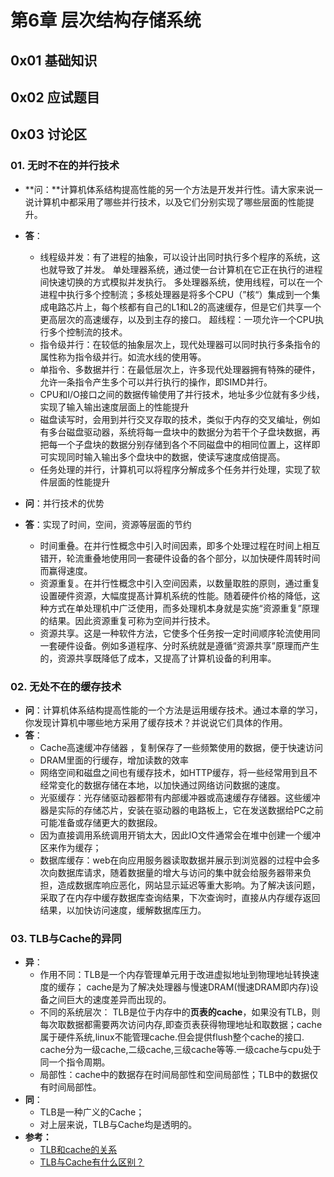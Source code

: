 # 第6章 层次结构存储系统

## 0x01 基础知识

## 0x02 应试题目

## 0x03 讨论区

### 01. 无时不在的并行技术

* **问：**计算机体系结构提高性能的另一个方法是开发并行性。请大家来说一说计算机中都采用了哪些并行技术，以及它们分别实现了哪些层面的性能提升。
* **答**：

  * 线程级并发：有了进程的抽象，可以设计出同时执行多个程序的系统，这也就导致了并发。 单处理器系统，通过使一台计算机在它正在执行的进程间快速切换的方式模拟并发执行。 多处理器系统，使用线程，可以在一个进程中执行多个控制流；多核处理器是将多个CPU（”核“）集成到一个集成电路芯片上，每个核都有自己的L1和L2的高速缓存，但是它们共享一个更高层次的高速缓存，以及到主存的接口。 超线程：一项允许一个CPU执行多个控制流的技术。
  * 指令级并行：在较低的抽象层次上，现代处理器可以同时执行多条指令的属性称为指令级并行。如流水线的使用等。
  * 单指令、多数据并行：在最低层次上，许多现代处理器拥有特殊的硬件，允许一条指令产生多个可以并行执行的操作，即SIMD并行。
  * CPU和I/O接口之间的数据传输使用了并行技术，地址多少位就有多少线，实现了输入输出速度层面上的性能提升
  * 磁盘读写时，会用到并行交叉存取的技术，类似于内存的交叉编址，例如有多台磁盘驱动器，系统将每一盘块中的数据分为若干个子盘块数据，再把每一个子盘块的数据分别存储到各个不同磁盘中的相同位置上，这样即可实现同时输入输出多个盘块中的数据，使读写速度成倍提高。
  * 任务处理的并行，计算机可以将程序分解成多个任务并行处理，实现了软件层面的性能提升

* **问**：并行技术的优势
* **答**：实现了时间，空间，资源等层面的节约
  * 时间重叠。在并行性概念中引入时间因素，即多个处理过程在时间上相互错开，轮流重叠地使用同一套硬件设备的各个部分，以加快硬件周转时间而赢得速度。
  * 资源重复。在并行性概念中引入空间因素，以数量取胜的原则，通过重复设置硬件资源，大幅度提髙计算机系统的性能。随着硬件价格的降低，这种方式在单处理机中广泛使用，而多处理机本身就是实施“资源重复”原理的结果。因此资源重复可称为空间并行技术。
  * 资源共享。这是一种软件方法，它使多个任务按一定时间顺序轮流使用同一套硬件设备。例如多道程序、分时系统就是遵循“资源共享”原理而产生的，资源共享既降低了成本，又提高了计算机设备的利用率。

### 02. 无处不在的缓存技术

* **问**：计算机体系结构提高性能的一个方法是运用缓存技术。通过本章的学习，你发现计算机中哪些地方采用了缓存技术？并说说它们具体的作用。
* **答**：
  * Cache高速缓冲存储器 ，复制保存了一些频繁使用的数据，便于快速访问
  * DRAM里面的行缓存，增加读数的效率
  * 网络空间和磁盘之间也有缓存技术，如HTTP缓存，将一些经常用到且不经常变化的数据存储在本地，以加快通过网络访问数据的速度。
  * 光驱缓存：光存储驱动器都带有内部缓冲器或高速缓存存储器。这些缓冲器是实际的存储芯片，安装在驱动器的电路板上，它在发送数据给PC之前可能准备或存储更大的数据段。
  * 因为直接调用系统调用开销太大，因此IO文件通常会在堆中创建一个缓冲区来作为缓存；
  * 数据库缓存：web在向应用服务器读取数据并展示到浏览器的过程中会多次向数据库请求，随着数据量的增大与访问的集中就会给服务器带来负担，造成数据库响应恶化，网站显示延迟等重大影响。为了解决该问题，采取了在内存中缓存数据库查询结果，下次查询时，直接从内存缓存返回结果，以加快访问速度，缓解数据库压力。

### 03. TLB与Cache的异同

* **异**：
  * 作用不同：TLB是一个内存管理单元用于改进虚拟地址到物理地址转换速度的缓存； cache是为了解决处理器与慢速DRAM\(慢速DRAM即内存\)设备之间巨大的速度差异而出现的。
  * 不同的系统层次： TLB是位于内存中的**页表的cache**，如果没有TLB，则每次取数据都需要两次访问内存,即查页表获得物理地址和取数据；cache属于硬件系统,linux不能管理cache.但会提供flush整个cache的接口. cache分为一级cache,二级cache,三级cache等等.一级cache与cpu处于同一个指令周期。
  * 局部性：cache中的数据存在时间局部性和空间局部性；TLB中的数据仅有时间局部性。
* **同**：　
  * TLB是一种广义的Cache；
  * 对上层来说，TLB与Cache均是透明的。
* **参考：**
  * [TLB和cache的关系](https://blog.csdn.net/u014609236/article/details/39472115?ops_request_misc=%257B%2522request%255Fid%2522%253A%2522159136625019725219950257%2522%252C%2522scm%2522%253A%252220140713.130102334..%2522%257D&request_id=159136625019725219950257&biz_id=0&utm_medium=distribute.pc_search_result.none-task-blog-2~all~first_rank_v2~rank_v25-1-39472115.first_rank_v2_rank_v25&utm_term=TLB%E4%B8%8ECache%E5%BC%82%E5%90%8C)
  * [TLB与Cache有什么区别？](https://zhidao.baidu.com/question/938371428776271572.html)

